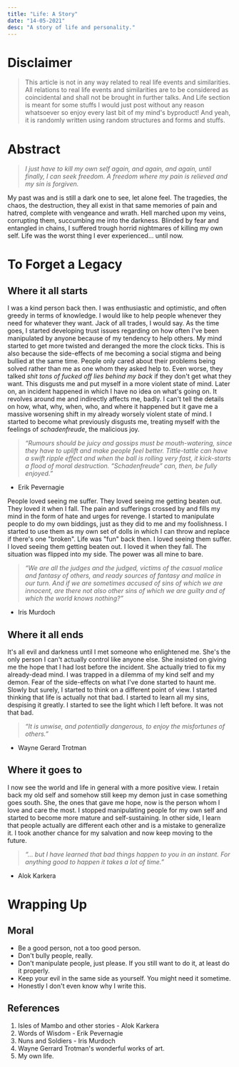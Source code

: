 ```yaml
---
title: "Life: A Story"
date: "14-05-2021"
desc: "A story of life and personality."
---
```


# Disclaimer

> This article is not in any way related to real life events and similarities. All relations to real life events and similarities are to be considered as coincidental and shall not be brought in further talks. And Life section is meant for some stuffs I would just post without any reason whatsoever so enjoy every last bit of my mind's byproduct! And yeah, it is randomly written using random structures and forms and stuffs.

# Abstract

> _I just have to kill my own self again, and again, and again, until finally, I can seek freedom. A freedom where my pain is relieved and my sin is forgiven._

My past was and is still a dark one to see, let alone feel. The tragedies, the chaos, the destruction, they all exist in that same memories of pain and hatred, complete with vengeance and wrath. Hell marched upon my veins, corrupting them, succumbing me into the darkness. Blinded by fear and entangled in chains, I suffered trough horrid nightmares of killing my own self. Life was the worst thing I ever experienced... until now.

# To Forget a Legacy

## Where it all starts
I was a kind person back then. I was enthusiastic and optimistic, and often greedy in terms of knowledge. I would like to help people whenever they need for whatever they want. Jack of all trades, I would say. As the time goes, I started developing trust issues regarding on how often I've been manipulated by anyone because of my tendency to help others. My mind started to get more twisted and deranged the more the clock ticks. This is also because the side-effects of me becoming a social stigma and being bullied at the same time. People only cared about their problems being solved rather than me as one whom they asked help to. Even worse, they talked _shit tons of fucked off lies behind my back_ if they don't get what they want. This disgusts me and put myself in a more violent state of mind. Later on, an incident happened in which I have no idea on what's going on. It revolves around me and indirectly affects me, badly. I can't tell the details on how, what, why, when, who, and where it happened but it gave me a massive worsening shift in my already worsely violent state of mind. I started to become what previously disgusts me, treating myself with the feelings of _schadenfreude_, the malicious joy.

> _“Rumours should be juicy and gossips must be mouth-watering, since they have to uplift and make people feel better. Tittle-tattle can have a swift ripple effect and when the ball is rolling very fast, it kick-starts a flood of moral destruction. “Schadenfreude” can, then, be fully enjoyed.”_
- Erik Pevernagie

People loved seeing me suffer. They loved seeing me getting beaten out. They loved it when I fall. The pain and sufferings crossed by and fills my mind in the form of hate and urges for revenge. I started to manipulate people to do my own biddings, just as they did to me and my foolishness. I started to use them as my own set of dolls in which I can throw and replace if there's one "broken". Life was "fun" back then. I loved seeing them suffer. I loved seeing them getting beaten out. I loved it when they fall. The situation was flipped into my side. The power was all mine to bare.

> _“We are all the judges and the judged, victims of the casual malice and fantasy of others, and ready sources of fantasy and malice in our turn. And if we are sometimes accused of sins of which we are innocent, are there not also other sins of which we are guilty and of which the world knows nothing?”_
- Iris Murdoch

## Where it all ends
It's all evil and darkness until I met someone who enlightened me. She's the only person I can't actually control like anyone else. She insisted on giving me the hope that I had lost before the incident. She actually tried to fix my already-dead mind. I was trapped in a dilemma of my kind self and my demon. Fear of the side-effects on what I've done started to haunt me. Slowly but surely, I started to think on a different point of view. I started thinking that life is actually not that bad. I started to learn all my sins, despising it greatly. I started to see the light which I left before. It was not that bad.

> _“It is unwise, and potentially dangerous, to enjoy the misfortunes of others.”_
- Wayne Gerard Trotman

## Where it goes to
I now see the world and life in general with a more positive view. I retain back my old self and somehow still keep my demon just in case something goes south. She, the ones that gave me hope, now is the person whom I love and care the most. I stopped manipulating people for my own self and started to become more mature and self-sustaining. In other side, I learn that people actually are different each other and is a mistake to generalize it. I took another chance for my salvation and now keep moving to the future.

> _“... but I have learned that bad things happen to you in an instant. For anything good to happen it takes a lot of time.”_
- Alok Karkera

# Wrapping Up

## Moral
- Be a good person, not a too good person.
- Don't bully people, really.
- Don't manipulate people, just please. If you still want to do it, at least do it properly.
- Keep your evil in the same side as yourself. You might need it sometime.
- Honestly I don't even know why I write this.

## References
1. Isles of Mambo and other stories - Alok Karkera
2. Words of Wisdom - Erik Pevernagie
3. Nuns and Soldiers - Iris Murdoch
4. Wayne Gerrard Trotman's wonderful works of art.
5. My own life.

